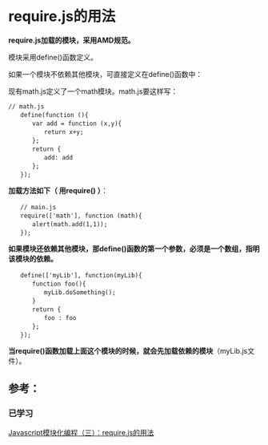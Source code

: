 # require.js的用法

**require.js加载的模块，采用AMD规范。**

模块采用define()函数定义。

如果一个模块不依赖其他模块，可直接定义在define()函数中：

现有math.js定义了一个math模块。math.js要这样写：
　　
```
// math.js
　　define(function (){
　　　　var add = function (x,y){
　　　　　　return x+y;
　　　　};
　　　　return {
　　　　　　add: add
　　　　};
　　});
```

**加载方法如下（ 用require() ）**：


```
　　// main.js
　　require(['math'], function (math){
　　　　alert(math.add(1,1));
　　});

```


**如果模块还依赖其他模块，那define()函数的第一个参数，必须是一个数组，指明该模块的依赖。**

```
　　define(['myLib'], function(myLib){
　　　　function foo(){
　　　　　　myLib.doSomething();
　　　　}
　　　　return {
　　　　　　foo : foo
　　　　};
　　});
```


**当require()函数加载上面这个模块的时候，就会先加载依赖的模块**（myLib.js文件）。

## 参考：

### 已学习
[Javascript模块化编程（三）：require.js的用法](http://www.ruanyifeng.com/blog/2012/11/require_js.html)
